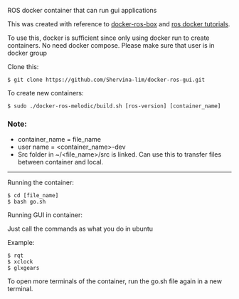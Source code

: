 ROS docker container that can run gui applications

This was created with reference to [docker-ros-box](https://github.com/pierrekilly/docker-ros-box) and [ros docker tutorials](http://wiki.ros.org/docker/Tutorials/GUI).

To use this, docker is sufficient since only using docker run to create containers. No need docker compose.
Please make sure that user is in docker group

Clone this:

	$ git clone https://github.com/Shervina-lim/docker-ros-gui.git

To create new containers:	
	
	$ sudo ./docker-ros-melodic/build.sh [ros-version] [container_name]

### Note: 

- container_name = file_name 
- user name =  <container_name>-dev
- Src folder in ~/<file_name>/src is linked. Can use this to transfer files between container and local.

---

Running the container:

	$ cd [file_name]
	$ bash go.sh

Running GUI in container:

Just call the commands as what you do in ubuntu 

Example:

	$ rqt
	$ xclock
	$ glxgears

To open more terminals of the container, run the go.sh file again in a new terminal.

